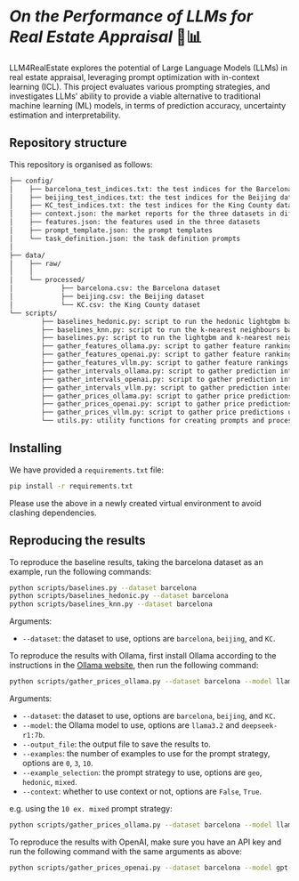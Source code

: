 # *On the Performance of LLMs for Real Estate Appraisal* 🏡📊
LLM4RealEstate explores the potential of Large Language Models (LLMs) in real estate appraisal, leveraging prompt optimization with in-context learning (ICL). This project evaluates various prompting strategies, and investigates LLMs' ability to provide a viable alternative to traditional machine learning (ML) models, in terms of prediction accuracy, uncertainty estimation and interpretability.

## Repository structure
This repository is organised as follows:
```bash
├── config/
│    ├── barcelona_test_indices.txt: the test indices for the Barcelona dataset
│    ├── beijing_test_indices.txt: the test indices for the Beijing dataset
│    ├── KC_test_indices.txt: the test indices for the King County dataset
│    ├── context.json: the market reports for the three datasets in different time periods
│    ├── features.json: the features used in the three datasets
│    ├── prompt_template.json: the prompt templates
│    └── task_definition.json: the task definition prompts
│
├── data/
│    ├── raw/
│    │    
│    └── processed/
│            ├── barcelona.csv: the Barcelona dataset
│            ├── beijing.csv: the Beijing dataset
│            └── KC.csv: the King County dataset
└── scripts/
        ├── baselines_hedonic.py: script to run the hedonic lightgbm baseline
        ├── baselines_knn.py: script to run the k-nearest neighbours baseline
        ├── baselines.py: script to run the lightgbm and k-nearest neighbours baselines
        ├── gather_features_ollama.py: script to gather feature rankings from Ollama
        ├── gather_features_openai.py: script to gather feature rankings from OpenAI
        ├── gather_features_vllm.py: script to gather feature rankings using VLLM
        ├── gather_intervals_ollama.py: script to gather prediction intervals from Ollama
        ├── gather_intervals_openai.py: script to gather prediction intervals from OpenAI
        ├── gather_intervals_vllm.py: script to gather prediction intervals using VLLM
        ├── gather_prices_ollama.py: script to gather price predictions from Ollama
        ├── gather_prices_openai.py: script to gather price predictions from OpenAI
        ├── gather_prices_vllm.py: script to gather price predictions using VLLM
        └── utils.py: utility functions for creating prompts and processing responses

```

## Installing
We have provided a `requirements.txt` file:
```bash
pip install -r requirements.txt
```
Please use the above in a newly created virtual environment to avoid clashing dependencies.

## Reproducing the results
To reproduce the baseline results, taking the barcelona dataset as an example, run the following commands:
```bash
python scripts/baselines.py --dataset barcelona
python scripts/baselines_hedonic.py --dataset barcelona
python scripts/baselines_knn.py --dataset barcelona
```
Arguments:
- `--dataset`: the dataset to use, options are `barcelona`, `beijing`, and `KC`.


To reproduce the results with Ollama, first install Ollama according to the instructions in the [Ollama website](https://ollama.com), then run the following command:
```bash
python scripts/gather_prices_ollama.py --dataset barcelona --model llama3.2 --output_file results/barcelona_ollama_prices.csv 
```
Arguments:
- `--dataset`: the dataset to use, options are `barcelona`, `beijing`, and `KC`.
- `--model`: the Ollama model to use, options are `llama3.2` and `deepseek-r1:7b`.
- `--output_file`: the output file to save the results to.
- `--examples`: the number of examples to use for the prompt strategy, options are `0`, `3`, `10`.
- `--example_selection`: the prompt strategy to use, options are `geo`, `hedonic`, `mixed`.
- `--context`: whether to use context or not, options are `False`, `True`.


e.g. using the `10 ex. mixed` prompt strategy:
```bash
python scripts/gather_prices_ollama.py --dataset barcelona --model llama3.2 --output_file results/barcelona_ollama_prices_prompt_strategy.csv --examples 10 --example_selection mixed
```

To reproduce the results with OpenAI, make sure you have an API key and run the following command with the same arguments as above:
```bash
python scripts/gather_prices_openai.py --dataset barcelona --model gpt-4o-mini --output_file results/barcelona_openai_prices.csv --key <API_KEY>
```

